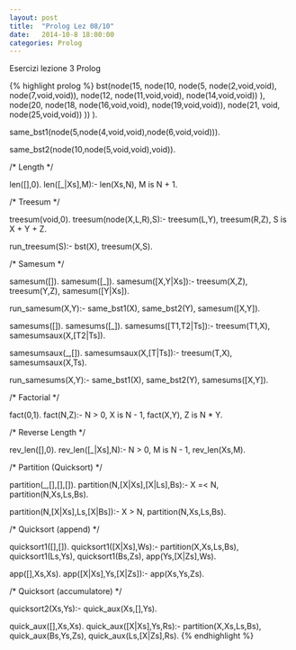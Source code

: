 ```yaml
---
layout: post
title:  "Prolog Lez 08/10"
date:   2014-10-8 18:00:00
categories: Prolog
---
```


Esercizi lezione 3 Prolog

{% highlight prolog %}
bst(node(15,
	node(10,
		node(5,
			node(2,void,void),
			node(7,void,void)),
		node(12,
			node(11,void,void),
			node(14,void,void))
		),
	node(20,
		node(18,
			node(16,void,void),
			node(19,void,void)),
		node(21,
			void,
			node(25,void,void))
		))
).

same_bst1(node(5,node(4,void,void),node(6,void,void))).

same_bst2(node(10,node(5,void,void),void)).

/* Length */

len([],0).
len([_|Xs],M):-
	len(Xs,N),
	M is N + 1.

/* Treesum */

treesum(void,0).
treesum(node(X,L,R),S):-
	treesum(L,Y),
	treesum(R,Z),
	S is X + Y + Z.

run_treesum(S):-
	bst(X),
	treesum(X,S).

/* Samesum */

samesum([]).
samesum([_]).
samesum([X,Y|Xs]):-
	treesum(X,Z),
	treesum(Y,Z),
	samesum([Y|Xs]).

run_samesum(X,Y):-
	same_bst1(X),
	same_bst2(Y),
	samesum([X,Y]).

samesums([]).
samesums([_]).
samesums([T1,T2|Ts]):-
	treesum(T1,X),
	samesumsaux(X,[T2|Ts]).

samesumsaux(_,[]).
samesumsaux(X,[T|Ts]):-
	treesum(T,X),
	samesumsaux(X,Ts).

run_samesums(X,Y):-
	same_bst1(X),
	same_bst2(Y),
	samesums([X,Y]).


/* Factorial */

fact(0,1).
fact(N,Z):-
	N > 0,
	X is N - 1,
	fact(X,Y),
	Z is N * Y.

/* Reverse Length */

rev_len([],0).
rev_len([_|Xs],N):-
	N > 0,
	M is N - 1,
	rev_len(Xs,M).

/* Partition (Quicksort) */

partition(_,[],[],[]).
partition(N,[X|Xs],[X|Ls],Bs):-
	X =< N,
	partition(N,Xs,Ls,Bs).

partition(N,[X|Xs],Ls,[X|Bs]):-
	X > N,
	partition(N,Xs,Ls,Bs).

/* Quicksort (append) */

quicksort1([],[]).
quicksort1([X|Xs],Ws):-
	partition(X,Xs,Ls,Bs),
	quicksort1(Ls,Ys),
	quicksort1(Bs,Zs),
	app(Ys,[X|Zs],Ws).

app([],Xs,Xs).
app([X|Xs],Ys,[X|Zs]):-
	app(Xs,Ys,Zs).

/* Quicksort (accumulatore) */

quicksort2(Xs,Ys):-
	quick_aux(Xs,[],Ys).

quick_aux([],Xs,Xs).
quick_aux([X|Xs],Ys,Rs):-
	partition(X,Xs,Ls,Bs),
	quick_aux(Bs,Ys,Zs),
	quick_aux(Ls,[X|Zs],Rs).
{% endhighlight %}
